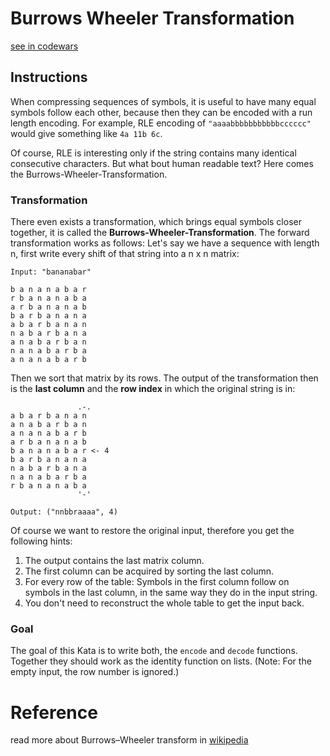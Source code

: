# Burrows Wheeler Transformation

[see in codewars](https://www.codewars.com/kata/54ce4c6804fcc440a1000ecb)

## Instructions

When compressing sequences of symbols, it is useful to have many equal symbols follow each other, because then they can be encoded with a run length encoding. For example, RLE encoding of `"aaaabbbbbbbbbbbcccccc"` would give something like `4a 11b 6c`.

Of course, RLE is interesting only if the string contains many identical consecutive characters. But what bout human readable text? Here comes the Burrows-Wheeler-Transformation.

### **Transformation**
There even exists a transformation, which brings equal symbols closer together, it is called the **Burrows-Wheeler-Transformation**. The forward transformation works as follows: Let's say we have a sequence with length n, first write every shift of that string into a n x n matrix:

```
Input: "bananabar"

b a n a n a b a r
r b a n a n a b a
a r b a n a n a b
b a r b a n a n a
a b a r b a n a n
n a b a r b a n a
a n a b a r b a n
n a n a b a r b a
a n a n a b a r b
```

Then we sort that matrix by its rows. The output of the transformation then is the **last column** and the **row index** in which the original string is in:

```
               .-.
a b a r b a n a n
a n a b a r b a n
a n a n a b a r b
a r b a n a n a b
b a n a n a b a r <- 4
b a r b a n a n a
n a b a r b a n a
n a n a b a r b a
r b a n a n a b a
               '-'

Output: ("nnbbraaaa", 4)
```

Of course we want to restore the original input, therefore you get the following hints:

1. The output contains the last matrix column.
1. The first column can be acquired by sorting the last column.
1. For every row of the table: Symbols in the first column follow on symbols in the last column, in the same way they do in the input string.
1. You don't need to reconstruct the whole table to get the input back.

### **Goal**
The goal of this Kata is to write both, the `encode` and `decode` functions. Together they should work as the identity function on lists. (Note: For the empty input, the row number is ignored.)


# Reference 

read more about Burrows–Wheeler transform in [wikipedia](https://en.wikipedia.org/wiki/Burrows%E2%80%93Wheeler_transform)